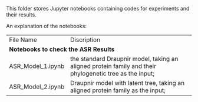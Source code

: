 This folder stores Jupyter notebooks containing codes for experiments and their results.


An explanation of the notebooks:

  
  <table>
  <tr>
    <td>File Name</td>
    <td>Discription</td>
  </tr>
  <tr>
    <td {
  text-align: center;
} colspan="2"><b>Notebooks to check the ASR Results</b></td>
  </tr>
  <tr>
    <td>ASR_Model_1.ipynb</td>
    <td> the standard Draupnir model, taking an aligned protein family and their phylogenetic tree as the input; </td>
  </tr>
  <tr>
    <td>ASR_Model_2.ipynb</td>
    <td> Draupnir model with latent tree, taking an aligned protein family as the input;</td>
  </tr>
</table>
